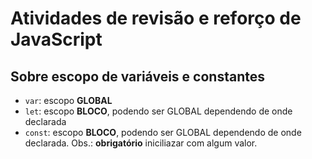 # Atividades de revisão e reforço de JavaScript

## Sobre escopo de variáveis e constantes

- `var`: escopo **GLOBAL**
- `let`: escopo **BLOCO**, podendo ser GLOBAL dependendo de onde declarada
- `const`: escopo **BLOCO**, podendo ser GLOBAL dependendo de onde declarada. Obs.: **obrigatório** iniciliazar com algum valor.



